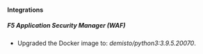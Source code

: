#### Integrations
##### F5 Application Security Manager (WAF)
- Upgraded the Docker image to: *demisto/python3:3.9.5.20070*.
